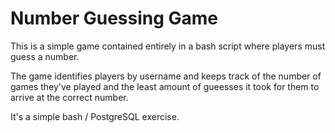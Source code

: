 # Number Guessing Game

This is a simple game contained entirely in a bash script where players must guess a number.

The game identifies players by username and keeps track of the number of games they've played and the least amount of gueesses it took for them to arrive at the correct number.

It's a simple bash / PostgreSQL exercise.
